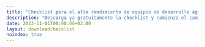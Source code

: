 ```yaml
---
title: "Checklist para el alto rendimiento de equipos de desarrollo ágiles"
description: "Descarga ya gratuitamente la checklist y comienza el camino hacia la entrega continua de valor hoy mismo."
date: 2023-11-01T00:00:00+02:00
layout: downloadchecklist
noindex: true
---
```

